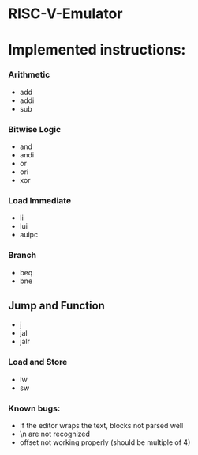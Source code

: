 # RISC-V-Emulator

# Implemented instructions:

### Arithmetic

- add
- addi
- sub

### Bitwise Logic

- and
- andi
- or
- ori
- xor

### Load Immediate

- li
- lui
- auipc

### Branch

- beq
- bne

## Jump and Function

- j
- jal
- jalr


### Load and Store

- lw
- sw


### Known bugs:
- If the editor wraps the text, blocks not parsed well
- \n are not recognized
- offset not working properly (should be multiple of 4)